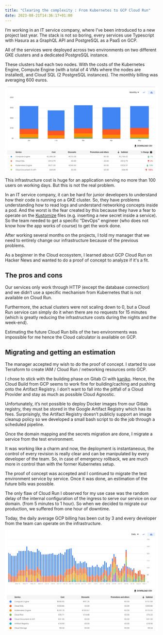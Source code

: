 ```yaml
---
title: "Clearing the complexity : From Kubernetes to GCP Cloud Run"
date: 2023-08-21T14:36:17+01:00
---
```

I’m working in an IT service company, where I’ve been introduced to a new project last year.
The stack is not so boring, every services use Typescript with Hasura as a GraphQL API and PostgreSQL as a PaaS on GCP.

All of the services were deployed across two environments on two different GKE clusters and a dedicated PostgreSQL instance.

These clusters had each two nodes. With the costs of the Kubernetes Engine, Compute Engine (with a total of 4 VMs where the nodes are installed), and Cloud SQL (2 PostgreSQL instances). The monthly billing was averaging 600 euros.

![Before](/images/cr_before.png#center)

This infrastructure cost is huge for an application serving no more than 100 users on working days. But this is not the real problem.

In an IT service company, it can be hard for junior developers to understand how their code is running on a GKE cluster. So, they have problems understanding how to read logs and understand networking concepts inside a pod. And the worst is the fear created by this because they have a fear to operate on the [Kustomize](https://kustomize.io/) files (e.g. inserting a new secret inside a service). So the team needed to get a specific “DevOps” engineer (who does not know how the app works of course) to get the work done.

After working several months on the projects, I told my manager that we need to entirely change our infrastructure because of the previous problems.

As a beginner in the Cloud ecosystem, I learned about GCP Cloud Run on Hacker News and wanted to do a proof of concept to analyze if it's a fit.

## The pros and cons

Our services only work through HTTP (except the database connection) and we didn’t use a specific mechanism from Kubernetes that is not available on Cloud Run.

Furthermore, the actual clusters were not scaling down to 0, but a Cloud Run service can simply do it when there are no requests for 15 minutes (which is greatly reducing the infrastructure costs during the nights and the week-end).

Estimating the future Cloud Run bills of the two environments was impossible for me hence the Cloud calculator is available on GCP.

## Migrating and getting an estimation

The manager accepted my wish to do the proof of concept. I started to use Terraform to create IAM / Cloud Run / networking resources onto GCP.

I chose to stick with the building phase on Gitab CI with [kaniko](https://github.com/GoogleContainerTools/kaniko). Hence, the Cloud Build from GCP seems to work fine for building/caching and pushing onto the Artifact Registry. I don’t want to fall into the pitfall of a Cloud Provider and stay as much as possible Cloud Agnostic.

Unfortunately, it’s not possible to deploy Docker images from our Gitlab registry, they must be stored in the Google Artifact Registry which has its fees. Surprisingly, the Artifact Registry doesn’t publicly support an image cleanup policy so we developed a small bash script to do the job through a scheduled pipeline.

Once the domain mapping and the secrets migration are done, I migrate a service from the test environment.

It was working like a charm and now, the deployment is instantaneous, the control of every revision is really clear and can be manipulated by every developer of the team. So, in case of emergency rollback, we are much more in control than with the former Kubernetes setup.

The proof of concept was accepted and I continued to migrate the test environment service by service. Once it was done, an estimation of the future bills was possible.

The only flaw of Cloud Run I observed for my use case was the random delay of the internal configuration of the ingress to serve our service on our domain. (from 5 minutes to 1 hour). So when we decided to migrate our production, we suffered from one hour of downtime.

Today, the daily average GCP billing has been cut by 3 and every developer from the team can operate on the infrastructure.

![After](/images/cr_after.png#center)
